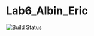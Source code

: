 # Lab6_Albin_Eric
[![Build Status](https://travis-ci.org/herwineric/Lab6_Albin_Eric.svg?branch=master)](https://travis-ci.org/herwineric/Lab6_Albin_Eric)